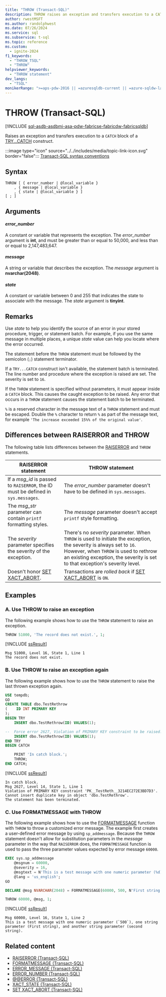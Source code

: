 ```yaml
---
title: "THROW (Transact-SQL)"
description: THROW raises an exception and transfers execution to a CATCH block of a TRY...CATCH construct.
author: rwestMSFT
ms.author: randolphwest
ms.date: 07/26/2024
ms.service: sql
ms.subservice: t-sql
ms.topic: reference
ms.custom:
  - ignite-2024
f1_keywords:
  - "THROW_TSQL"
  - "THROW"
helpviewer_keywords:
  - "THROW statement"
dev_langs:
  - "TSQL"
monikerRange: ">=aps-pdw-2016 || =azuresqldb-current || =azure-sqldw-latest || >=sql-server-2016 || >=sql-server-linux-2017 || =azuresqldb-mi-current || =fabric"
---
```

# THROW (Transact-SQL)

[!INCLUDE [sql-asdb-asdbmi-asa-pdw-fabricse-fabricdw-fabricsqldb](../../includes/applies-to-version/sql-asdb-asdbmi-asa-pdw-fabricse-fabricdw-fabricsqldb.md)]

Raises an exception and transfers execution to a `CATCH` block of a [TRY...CATCH](try-catch-transact-sql.md) construct.

:::image type="icon" source="../../includes/media/topic-link-icon.svg" border="false"::: [Transact-SQL syntax conventions](../../t-sql/language-elements/transact-sql-syntax-conventions-transact-sql.md)

## Syntax

```syntaxsql
THROW [ { error_number | @local_variable }
    , { message | @local_variable }
    , { state | @local_variable } ]
[ ; ]
```

## Arguments

#### *error_number*

A constant or variable that represents the exception. The *error_number* argument is **int**, and must be greater than or equal to 50,000, and less than or equal to 2,147,483,647.

#### *message*

A string or variable that describes the exception. The *message* argument is **nvarchar(2048)**.

#### *state*

A constant or variable between 0 and 255 that indicates the state to associate with the message. The *state* argument is **tinyint**.

## Remarks

Use *state* to help you identify the source of an error in your stored procedure, trigger, or statement batch. For example, if you use the same message in multiple places, a unique *state* value can help you locate where the error occurred.

The statement before the `THROW` statement must be followed by the semicolon (`;`) statement terminator.

If a `TRY...CATCH` construct isn't available, the statement batch is terminated. The line number and procedure where the exception is raised are set. The severity is set to `16`.

If the `THROW` statement is specified without parameters, it must appear inside a `CATCH` block. This causes the caught exception to be raised. Any error that occurs in a `THROW` statement causes the statement batch to be terminated.

`%` is a reserved character in the message text of a `THROW` statement and must be escaped. Double the `%` character to return `%` as part of the message text, for example `'The increase exceeded 15%% of the original value'`.

## Differences between RAISERROR and THROW

The following table lists differences between the [RAISERROR](raiserror-transact-sql.md) and `THROW` statements.

| RAISERROR statement | THROW statement |
| --- | --- |
| If a *msg_id* is passed to `RAISERROR`, the ID must be defined in `sys.messages`. | The *error_number* parameter doesn't have to be defined in `sys.messages`. |
| The *msg_str* parameter can contain `printf` formatting styles. | The *message* parameter doesn't accept `printf` style formatting. |
| The *severity* parameter specifies the severity of the exception. | There's no *severity* parameter. When `THROW` is used to initiate the exception, the severity is always set to `16`. However, when `THROW` is used to rethrow an existing exception, the severity is set to that exception's severity level. |
| Doesn't honor [SET XACT_ABORT](../statements/set-xact-abort-transact-sql.md). | Transactions are *rolled back* if [SET XACT_ABORT](../statements/set-xact-abort-transact-sql.md) is `ON`. |

## Examples

### A. Use THROW to raise an exception

The following example shows how to use the `THROW` statement to raise an exception.

```sql
THROW 51000, 'The record does not exist.', 1;
```

[!INCLUDE [ssResult](../../includes/ssresult-md.md)]

```output
Msg 51000, Level 16, State 1, Line 1
The record does not exist.
```

### B. Use THROW to raise an exception again

The following example shows how to use the `THROW` statement to raise the last thrown exception again.

```sql
USE tempdb;
GO
CREATE TABLE dbo.TestRethrow
(    ID INT PRIMARY KEY
);
BEGIN TRY
    INSERT dbo.TestRethrow(ID) VALUES(1);

--  Force error 2627, Violation of PRIMARY KEY constraint to be raised.
    INSERT dbo.TestRethrow(ID) VALUES(1);
END TRY
BEGIN CATCH

    PRINT 'In catch block.';
    THROW;
END CATCH;
```

[!INCLUDE [ssResult](../../includes/ssresult-md.md)]

```output
In catch block.
Msg 2627, Level 14, State 1, Line 1
Violation of PRIMARY KEY constraint 'PK__TestReth__3214EC272E3BD7D3'. Cannot insert duplicate key in object 'dbo.TestRethrow'.
The statement has been terminated.
```

### C. Use FORMATMESSAGE with THROW

The following example shows how to use the [FORMATMESSAGE](../functions/formatmessage-transact-sql.md) function with `THROW` to throw a customized error message. The example first creates a user-defined error message by using `sp_addmessage`. Because the `THROW` statement doesn't allow for substitution parameters in the *message* parameter in the way that `RAISERROR` does, the `FORMATMESSAGE` function is used to pass the three parameter values expected by error message `60000`.

```sql
EXEC sys.sp_addmessage
    @msgnum = 60000,
    @severity = 16,
    @msgtext = N'This is a test message with one numeric parameter (%d), one string parameter (%s), and another string parameter (%s).',
    @lang = 'us_english';
GO

DECLARE @msg NVARCHAR(2048) = FORMATMESSAGE(60000, 500, N'First string', N'second string');

THROW 60000, @msg, 1;
```

[!INCLUDE [ssResult](../../includes/ssresult-md.md)]

```output
Msg 60000, Level 16, State 1, Line 2
This is a test message with one numeric parameter (`500`), one string parameter (First string), and another string parameter (second string).
```

## Related content

- [RAISERROR (Transact-SQL)](raiserror-transact-sql.md)
- [FORMATMESSAGE (Transact-SQL)](../functions/formatmessage-transact-sql.md)
- [ERROR_MESSAGE (Transact-SQL)](../functions/error-message-transact-sql.md)
- [ERROR_NUMBER (Transact-SQL)](../functions/error-number-transact-sql.md)
- [&#x40;&#x40;ERROR (Transact-SQL)](../functions/error-transact-sql.md)
- [XACT_STATE (Transact-SQL)](../functions/xact-state-transact-sql.md)
- [SET XACT_ABORT (Transact-SQL)](../statements/set-xact-abort-transact-sql.md)
